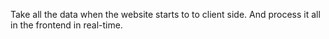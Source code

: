 Take all the data when the website starts to to client side.
And process it all in the frontend in real-time.
